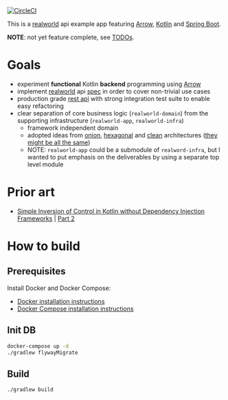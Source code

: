 [![CircleCI](https://circleci.com/gh/istonikula/realworld-api.svg?style=svg)](https://circleci.com/gh/istonikula/realworld-api)

This is a [realworld](http://realworld.io) api example app featuring 
[Arrow](http://arrow-kt.io), [Kotlin](http://kotlinlang.org) and [Spring Boot](http://spring.io/projects/spring-boot). 

__NOTE__: not yet feature complete, see [TODOs](TODO.md).

# Goals
* experiment __functional__ Kotlin __backend__ programming using [Arrow](http://arrow-kt.io)
* implement [realworld](http://realworld.io) api 
[spec](http://github.com/gothinkster/realworld/tree/master/api) in order to cover non-trivial use cases
* production grade [rest api](http://en.wikipedia.org/wiki/Representational_state_transfer) with strong integration 
test suite to enable easy refactoring
* clear separation of core business logic (`realworld-domain`) from the supporting infrastructure 
(`realworld-app`, `realworld-infra`)
  * framework independent domain
  * adopted ideas from 
  [onion](https://bit.ly/2LqFhSz), 
  [hexagonal](https://bit.ly/2OBnVIo) and 
  [clean](https://bit.ly/2PKGYwk) architectures
  ([they might be all the same](https://bit.ly/2ItpiT7))
  * NOTE: `realworld-app` could be a submodule of `realword-infra`, but I wanted to put emphasis on the deliverables 
  by using a separate top level module 

# Prior art
* [Simple Inversion of Control in Kotlin without Dependency Injection Frameworks](https://bit.ly/2q2ccUg) 
  | [Part 2](https://bit.ly/2PJkn3d)

# How to build

## Prerequisites

Install Docker and Docker Compose:

- [Docker installation instructions](https://docs.docker.com/engine/installation/)
- [Docker Compose installation instructions](https://docs.docker.com/compose/install/)

## Init DB

```sh
docker-compose up -d
./gradlew flywayMigrate

```

## Build

```sh
./gradlew build

```
